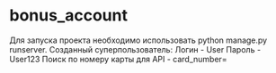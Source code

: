 # bonus_account
Для запуска проекта необходимо использовать python manage.py runserver.
Созданный суперпользователь:
Логин - User
Пароль - User123
Поиск по номеру карты для API - card_number=
